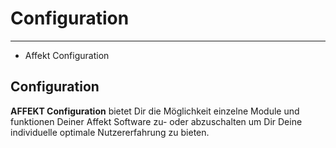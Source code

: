 # Configuration

---

- Affekt Configuration

## Configuration
**AFFEKT Configuration** bietet Dir die Möglichkeit einzelne Module und funktionen Deiner Affekt Software zu- oder abzuschalten um Dir Deine individuelle optimale Nutzererfahrung zu bieten.   